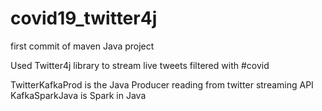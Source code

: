 # covid19_twitter4j
first commit of maven Java project 

Used Twitter4j library to stream live tweets filtered with #covid

TwitterKafkaProd is the Java Producer reading from twitter streaming API   
KafkaSparkJava is Spark in Java 


